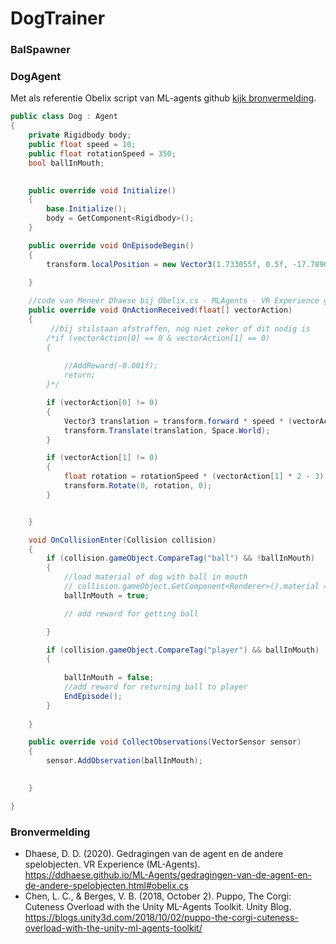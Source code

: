 # DogTrainer

### BalSpawner

### DogAgent

Met als referentie Obelix script van ML-agents github [kijk bronvermelding](#bronvermelding).

```cs
public class Dog : Agent
{
    private Rigidbody body;
    public float speed = 10;
    public float rotationSpeed = 350;
    bool ballInMouth;
    

    public override void Initialize()
    {
        base.Initialize();
        body = GetComponent<Rigidbody>();
    }

    public override void OnEpisodeBegin()
    {
        transform.localPosition = new Vector3(1.733055f, 0.5f, -17.78904f);
        
    }

    //code van Meneer Dhaese bij Obelix.cs - MLAgents - VR Experience github
    public override void OnActionReceived(float[] vectorAction)
    {
         //bij stilstaan afstraffen, nog niet zeker of dit nodig is
        /*if (vectorAction[0] == 0 & vectorAction[1] == 0)
        {
            
            //AddReward(-0.001f);
            return;
        }*/

        if (vectorAction[0] != 0)
        {
            Vector3 translation = transform.forward * speed * (vectorAction[0] * 2 - 3) * Time.deltaTime;
            transform.Translate(translation, Space.World);
        }

        if (vectorAction[1] != 0)
        {
            float rotation = rotationSpeed * (vectorAction[1] * 2 - 3) * Time.deltaTime;
            transform.Rotate(0, rotation, 0);
        }


    }

    void OnCollisionEnter(Collision collision)
    {
        if (collision.gameObject.CompareTag("ball") && !ballInMouth)
        {
            //load material of dog with ball in mouth
            // collision.gameObject.GetComponent<Renderer>().material = 
            ballInMouth = true;

            // add reward for getting ball

        }

        if (collision.gameObject.CompareTag("player") && ballInMouth)
        {
            
            ballInMouth = false;
            //add reward for returning ball to player
            EndEpisode();
        }
       
    }

    public override void CollectObservations(VectorSensor sensor)
    {
        sensor.AddObservation(ballInMouth);

        
    }

}
```


### Bronvermelding

* Dhaese, D. D. (2020). Gedragingen van de agent en de andere spelobjecten. VR Experience (ML-Agents). https://ddhaese.github.io/ML-Agents/gedragingen-van-de-agent-en-de-andere-spelobjecten.html#obelix.cs
* Chen, L. C., & Berges, V. B. (2018, October 2). Puppo, The Corgi: Cuteness Overload with the Unity ML-Agents Toolkit. Unity Blog. https://blogs.unity3d.com/2018/10/02/puppo-the-corgi-cuteness-overload-with-the-unity-ml-agents-toolkit/
